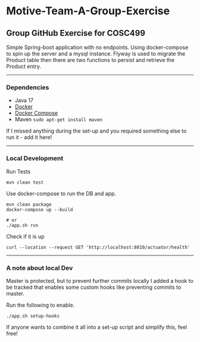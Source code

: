 # Motive-Team-A-Group-Exercise

Group GitHub Exercise for COSC499
---

Simple Spring-boot application with no endpoints. Using docker-compose to spin up the server and a mysql instance.
Flyway is used to migrate the Product table then there are two functions to persist and retrieve the Product entry.

---
<h3>Dependencies</h3>

* Java 17
* [Docker](https://docs.docker.com/engine/install/)
* [Docker Compose](https://www.digitalocean.com/community/tutorials/how-to-install-and-use-docker-compose-on-ubuntu-20-04)
* Maven `sudo apt-get install maven`

If I missed anything during the set-up and you required something else to run it - add it here!

---

<h3>Local Development</h3>

Run Tests
```
mvn clean test
```

Use docker-compose to run the DB and app.
```
mvn clean package
docker-compose up --build

# or
./app.sh run
```
Check if it is up
```
curl --location --request GET 'http://localhost:8010/actuator/health'
```

---

<h3>A note about local Dev</h3>

Master is protected, but to prevent further commits locally I added a hook to be tracked that enables some custom hooks
like preventing commits to master.

Run the following to enable.
```
./app.sh setup-hooks
```

If anyone wants to combine it all into a set-up script and simplify this, feel free!
